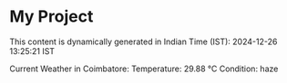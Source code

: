 # My Project

This content is dynamically generated in Indian Time (IST): 2024-12-26 13:25:21 IST


Current Weather in Coimbatore:
Temperature: 29.88 °C
Condition: haze
